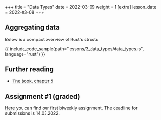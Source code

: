 +++
title = "Data Types"
date = 2022-03-09
weight = 1
[extra]
lesson_date = 2022-03-08
+++

## Aggregating data

Below is a compact overview of Rust's structs 

{{ include_code_sample(path="lessons/3_data_types/data_types.rs", language="rust") }}

## Further reading

- [The Book, chapter 5](https://doc.rust-lang.org/book/ch05-00-structs.html)

## Assignment #1 (graded)

[Here](https://classroom.github.com/a/nc92p2Ow) you can find our first biweekly assignment. The deadline for submissions is 14.03.2022.
